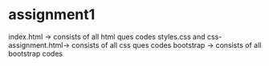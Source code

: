 # assignment1
index.html -> consists of all html ques codes
styles.css and css-assignment.html-> consists of all css ques codes
bootstrap -> consists of all bootstrap codes
